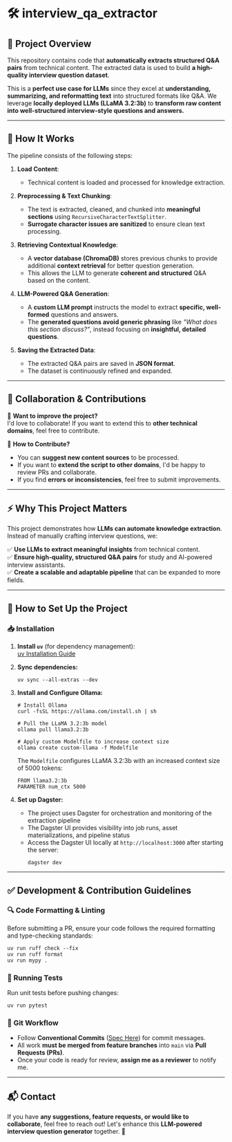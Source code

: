 # 🛠️ interview_qa_extractor

## 📌 Project Overview

This repository contains code that **automatically extracts structured Q&A pairs** from technical content. The extracted data is used to build **a high-quality interview question dataset**.

This is a **perfect use case for LLMs** since they excel at **understanding, summarizing, and reformatting text** into structured formats like Q&A. We leverage **locally deployed LLMs (LLaMA 3.2:3b)** to **transform raw content into well-structured interview-style questions and answers.**

---

## 🚀 How It Works

The pipeline consists of the following steps:

1. **Load Content**:  
   - Technical content is loaded and processed for knowledge extraction.

2. **Preprocessing & Text Chunking**:  
   - The text is extracted, cleaned, and chunked into **meaningful sections** using `RecursiveCharacterTextSplitter`.  
   - **Surrogate character issues are sanitized** to ensure clean text processing.  

3. **Retrieving Contextual Knowledge**:  
   - A **vector database (ChromaDB)** stores previous chunks to provide additional **context retrieval** for better question generation.  
   - This allows the LLM to generate **coherent and structured** Q&A based on the content.

4. **LLM-Powered Q&A Generation**:  
   - A **custom LLM prompt** instructs the model to extract **specific, well-formed** questions and answers.  
   - The **generated questions avoid generic phrasing** like _"What does this section discuss?"_, instead focusing on **insightful, detailed questions**.

5. **Saving the Extracted Data**:  
   - The extracted Q&A pairs are saved in **JSON format**.
   - The dataset is continuously refined and expanded.  

---

## 🤝 Collaboration & Contributions  

🔹 **Want to improve the project?**  
I'd love to collaborate! If you want to extend this to **other technical domains**, feel free to contribute.

🔹 **How to Contribute?**  
- You can **suggest new content sources** to be processed.  
- If you want to **extend the script to other domains**, I'd be happy to review PRs and collaborate.  
- If you find **errors or inconsistencies**, feel free to submit improvements.  

---

## ⚡ Why This Project Matters  

This project demonstrates how **LLMs can automate knowledge extraction**. Instead of manually crafting interview questions, we:  

✅ **Use LLMs to extract meaningful insights** from technical content.  
✅ **Ensure high-quality, structured Q&A pairs** for study and AI-powered interview assistants.  
✅ **Create a scalable and adaptable pipeline** that can be expanded to more fields.  

---

## 🔧 How to Set Up the Project  

### 📥 Installation  

1. **Install `uv`** (for dependency management):  
   [uv Installation Guide](https://docs.astral.sh/uv/getting-started/installation/#standalone-installer)  

2. **Sync dependencies:**  
   ```shell
   uv sync --all-extras --dev
   ```

3. **Install and Configure Ollama:**
   ```shell
   # Install Ollama
   curl -fsSL https://ollama.com/install.sh | sh
   
   # Pull the LLaMA 3.2:3b model
   ollama pull llama3.2:3b
   
   # Apply custom Modelfile to increase context size
   ollama create custom-llama -f Modelfile
   ```

   The `Modelfile` configures LLaMA 3.2:3b with an increased context size of 5000 tokens:
   ```
   FROM llama3.2:3b
   PARAMETER num_ctx 5000
   ```

4. **Set up Dagster:**
   - The project uses Dagster for orchestration and monitoring of the extraction pipeline
   - The Dagster UI provides visibility into job runs, asset materializations, and pipeline status
   - Access the Dagster UI locally at `http://localhost:3000` after starting the server:
     ```shell
     dagster dev
     ```

---

## ✅ Development & Contribution Guidelines  

### 🔍 Code Formatting & Linting  

Before submitting a PR, ensure your code follows the required formatting and type-checking standards:  
```shell
uv run ruff check --fix
uv run ruff format
uv run mypy .
```

### 🧪 Running Tests  

Run unit tests before pushing changes:  
```shell
uv run pytest
```

### 📌 Git Workflow  

- Follow **Conventional Commits** ([Spec Here](https://www.conventionalcommits.org/en/v1.0.0/)) for commit messages.  
- All work **must be merged from feature branches** into `main` via **Pull Requests (PRs)**.  
- Once your code is ready for review, **assign me as a reviewer** to notify me.  

---

## 📬 Contact  

If you have **any suggestions, feature requests, or would like to collaborate**, feel free to reach out! Let's enhance this **LLM-powered interview question generator** together. 🚀
